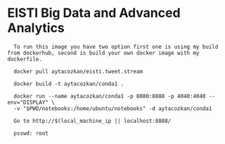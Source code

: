 # EISTI Big Data and Advanced Analytics

      To run this image you have two option first one is using my build from dockerhub, second is build your own docker image with my dockerfile.
      
      docker pull aytacozkan/eisti.tweet.stream

      docker build -t aytacozkan/conda1 .

      docker run --name aytacozkan/conda1 -p 8080:8888 -p 4040:4040 --env="DISPLAY" \
      -v "$PWD/notebooks:/home/ubuntu/notebooks" -d aytacozkan/conda1

      Go to http://$(local_machine_ip || localhost:8888/

      psswd: root 
